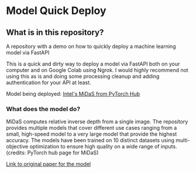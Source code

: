 # Model Quick Deploy

## What is in this repository?
A repository with a demo on how to quickly deploy a machine learning model via FastAPI

This is a quick and dirty way to deploy a model via FastAPI both on your computer and on Google Colab using Ngrok. I would highly recommend not using this as is and doing some processing cleanup and adding authentication for your API at least.

Model being deployed: [Intel's MiDaS from PyTorch Hub](https://pytorch.org/hub/intelisl_midas_v2/)

### What does the model do?
MiDaS computes relative inverse depth from a single image. The repository provides multiple models that cover different use cases ranging from a small, high-speed model to a very large model that provide the highest accuracy. The models have been trained on 10 distinct datasets using multi-objective optimization to ensure high quality on a wide range of inputs. (credits: PyTorch hub page for MiDaS)

[Link to original paper for the model](https://arxiv.org/abs/1907.01341)

